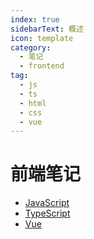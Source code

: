 ```yaml
---
index: true
sidebarText: 概述
icon: template
category:
  - 笔记
  - frontend
tag:
  - js
  - ts
  - html
  - css
  - vue
---
```


# 前端笔记

- [JavaScript](./js/)
- [TypeScript](./ts/)
- [Vue](./vue/)

<!-- more -->
